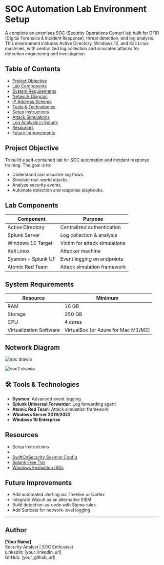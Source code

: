 # SOC Automation Lab Environment Setup

A complete on-premises SOC (Security Operations Center) lab built for DFIR (Digital Forensics & Incident Response), threat detection, and log analysis. This environment includes Active Directory, Windows 10, and Kali Linux machines, with centralized log collection and simulated attacks for detection engineering and investigation.

## Table of Contents

- [ Project Objective](#-project-objective)
- [ Lab Components](#-lab-components)
- [ System Requirements](#-system-requirements)
- [ Network Diagram](#-network-diagram)
- [ IP Address Scheme](#-ip-address-scheme)
- [ Tools & Technologies](#-tools--technologies)
- [ Setup Instructions](#-setup-instructions)
- [ Attack Simulations](#-attack-simulations)
- [ Log Analysis in Splunk](#-log-analysis-in-splunk)
- [ Resources](#-resources)
- [ Future Improvements](#-future-improvements)

##  Project Objective

To build a self-contained lab for SOC automation and incident response training. The goal is to:
- Understand and visualize log flows.
- Simulate real-world attacks.
- Analyze security events.
- Automate detection and response playbooks.

## Lab Components

| Component         | Purpose                        |
|------------------|---------------------------------|
| Active Directory | Centralized authentication      |
| Splunk Server     | Log collection & analysis       |
| Windows 10 Target | Victim for attack simulations   |
| Kali Linux        | Attacker machine                |
| Sysmon + Splunk UF | Event logging on endpoints     |
| Atomic Red Team  | Attack simulation framework      |


##  System Requirements

| Resource | Minimum |
|----------|---------|
| RAM      | 16 GB   |
| Storage  | 250 GB  |
| CPU      | 4 cores |
| Virtualization Software | VirtualBox (or Azure for Mac M1/M2) |


##  Network Diagram

![soc drawio](https://github.com/user-attachments/assets/58910245-9502-4c54-85d7-239e4e0057e4)

![soc2 drawio](https://github.com/user-attachments/assets/521099ef-db29-4f1a-9f0b-4af39e2b4808)



## 🛠️ Tools & Technologies

- **Sysmon**: Advanced event logging
- **Splunk Universal Forwarder**: Log forwarding agent
- **Atomic Red Team**: Attack simulation framework
- **Windows Server 2019/2022**
- **Windows 10 Enterprise**

##  Resources

- Setup Instructions 
- 
- [SwiftOnSecurity Sysmon Config](https://github.com/SwiftOnSecurity/sysmon-config)
- [Splunk Free Tier](https://www.splunk.com/en_us/download/splunk-enterprise.html)
- [Windows Evaluation ISOs](https://www.microsoft.com/en-us/evalcenter/)


##  Future Improvements

- Add automated alerting via TheHive or Cortex
- Integrate Wazuh as an alternative SIEM
- Build detection-as-code with Sigma rules
- Add Suricata for network-level logging

---

## Author

**[Your Name]**  
Security Analyst | SOC Enthusiast   
 LinkedIn: [your_linkedin_url]  
 GitHub: [your_github_url]

